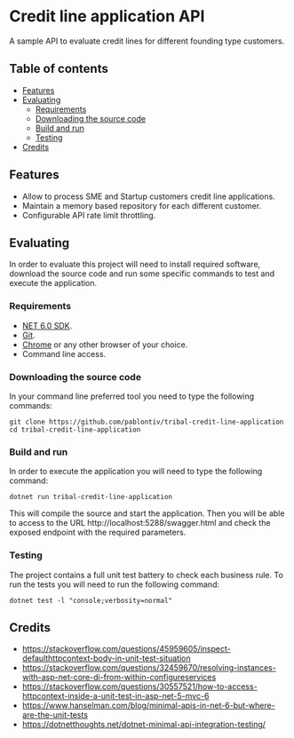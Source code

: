 # Credit line application API

A sample API to evaluate credit lines for different founding type customers.

## Table of contents

- [Features](#features)
- [Evaluating](#evaluating)
  - [Requirements](#requirements)
  - [Downloading the source code](#downloading-the-source-code)
  - [Build and run](#build-and-run)
  - [Testing](#testing)
- [Credits](#credits)

## Features

- Allow to process SME and Startup customers credit line applications.
- Maintain a memory based repository for each different customer.
- Configurable API rate limit throttling.

## Evaluating

In order to evaluate this project will need to install required software, download the source code and run some specific commands to test and execute the application.

### Requirements

- [NET 6.0 SDK](https://dotnet.microsoft.com/en-us/download/dotnet/6.0).
- [Git](https://git-scm.com/downloads).
- [Chrome](https://www.google.com/intl/es-419/chrome/) or any other browser of your choice.
- Command line access.

### Downloading the source code

In your command line preferred tool you need to type the following commands:

```
git clone https://github.com/pablontiv/tribal-credit-line-application
cd tribal-credit-line-application
```

### Build and run

In order to execute the application you will need to type the following command:

```
dotnet run tribal-credit-line-application
```

This will compile the source and start the application. Then you will be able to access to the URL http://localhost:5288/swagger.html and check the exposed endpoint with the required parameters.

### Testing

The project contains a full unit test battery to check each business rule. To run the tests you will need to run the following command:

```
dotnet test -l "console;verbosity=normal"
```

## Credits

- https://stackoverflow.com/questions/45959605/inspect-defaulthttpcontext-body-in-unit-test-situation
- https://stackoverflow.com/questions/32459670/resolving-instances-with-asp-net-core-di-from-within-configureservices
- https://stackoverflow.com/questions/30557521/how-to-access-httpcontext-inside-a-unit-test-in-asp-net-5-mvc-6
- https://www.hanselman.com/blog/minimal-apis-in-net-6-but-where-are-the-unit-tests
- https://dotnetthoughts.net/dotnet-minimal-api-integration-testing/
